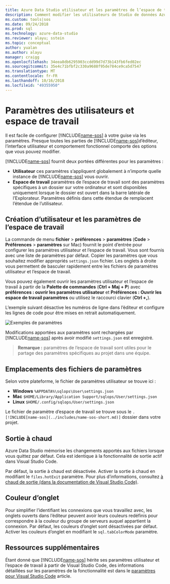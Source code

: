 ```yaml
---
title: Azure Data Studio utilisateur et les paramètres de l’espace de travail | Microsoft Docs
description: Comment modifier les utilisateurs de Studio de données Azure et les paramètres de l’espace de travail.
ms.custom: tools|sos
ms.date: 09/24/2018
ms.prod: sql
ms.technology: azure-data-studio
ms.reviewer: alayu; sstein
ms.topic: conceptual
author: yualan
ms.author: alayu
manager: craigg
ms.openlocfilehash: 34eea8db6295903ccdd99d7d73b143fb6fed02ec
ms.sourcegitcommit: 35e4c71bfbf2c330a9688f95de784ce9ca5d7547
ms.translationtype: MT
ms.contentlocale: fr-FR
ms.lasthandoff: 10/16/2018
ms.locfileid: "49355950"
---
```

# <a name="user-and-workspace-settings"></a>Paramètres des utilisateurs et espace de travail

Il est facile de configurer [!INCLUDE[name-sos](../includes/name-sos-short.md)] à votre guise via les paramètres. Presque toutes les parties de [!INCLUDE[name-sos](../includes/name-sos-short.md)]d’éditeur, l’interface utilisateur et comportement fonctionnel comporte des options que vous pouvez modifier.

[!INCLUDE[name-sos](../includes/name-sos-short.md)] fournit deux portées différentes pour les paramètres :

* **Utilisateur** ces paramètres s’appliquent globalement à n’importe quelle instance de [!INCLUDE[name-sos](../includes/name-sos-short.md)] vous ouvrir.
* **Espace de travail** paramètres de l’espace de travail sont des paramètres spécifiques à un dossier sur votre ordinateur et sont disponibles uniquement lorsque le dossier est ouvert dans la barre latérale de l’Explorateur. Paramètres définis dans cette étendue de remplacent l’étendue de l’utilisateur.

## <a name="creating-user-and-workspace-settings"></a>Création d’utilisateur et les paramètres de l’espace de travail

La commande de menu **fichier** > **préférences** > **paramètres** (**Code**  >  **Préférences** > **paramètres** sur Mac) fournit le point d’entrée pour configurer les paramètres utilisateur et l’espace de travail. Vous sont fournis avec une liste de paramètres par défaut. Copier les paramètres que vous souhaitez modifier appropriés `settings.json` fichier. Les onglets à droite vous permettent de basculer rapidement entre les fichiers de paramètres utilisateur et l’espace de travail.

Vous pouvez également ouvrir les paramètres utilisateur et l’espace de travail à partir de la **Palette de commandes** (**Ctrl + Maj + P**) avec **préférences : ouvrir les paramètres utilisateur** et  **Préférences : Ouvrir les espace de travail paramètres** ou utilisez le raccourci clavier (**Ctrl +,**).

L’exemple suivant désactive les numéros de ligne dans l’éditeur et configure les lignes de code pour être mises en retrait automatiquement.

![Exemples de paramètres](media/settings/sample-settings.png)

Modifications apportées aux paramètres sont rechargées par [!INCLUDE[name-sos](../includes/name-sos-short.md)] après avoir modifié `settings.json` est enregistré.

>**Remarque :** paramètres de l’espace de travail sont utiles pour le partage des paramètres spécifiques au projet dans une équipe.

## <a name="settings-file-locations"></a>Emplacements des fichiers de paramètres

Selon votre plateforme, le fichier de paramètres utilisateur se trouve ici :

* **Windows** `%APPDATA%\sqlops\User\settings.json`
* **Mac** `$HOME/Library/Application Support/sqlops/User/settings.json`
* **Linux** `$HOME/.config/sqlops/User/settings.json`

Le fichier de paramètre d’espace de travail se trouve sous le `.[!INCLUDE[name-sos](../includes/name-sos-short.md)]` dossier dans votre projet.

## <a name="hot-exit"></a>Sortie à chaud

Azure Data Studio mémorise les changements apportés aux fichiers lorsque vous quittez par défaut. Cela est identique à la fonctionnalité de sortie actif dans Visual Studio Code.

Par défaut, la sortie à chaud est désactivée. Activer la sortie à chaud en modifiant le `files.hotExit` paramètre. Pour plus d’informations, consultez [à chaud de sortie (dans la documentation de Visual Studio Code)](https://code.visualstudio.com/docs/editor/codebasics#_hot-exit).


## <a name="tab-color"></a>Couleur d’onglet

Pour simplifier l’identifiant les connexions que vous travaillez avec, les onglets ouverts dans l’éditeur peuvent avoir leurs couleurs redéfinis pour correspondre à la couleur du groupe de serveurs auquel appartient la connexion. Par défaut, les couleurs d’onglet sont désactivées par défaut. Activer les couleurs d’onglet en modifiant le `sql.tabColorMode` paramètre.

## <a name="additional-resources"></a>Ressources supplémentaires

Étant donné que [!INCLUDE[name-sos](../includes/name-sos-short.md)] hérite ses paramètres utilisateur et l’espace de travail à partir de Visual Studio Code, des informations détaillées sur les paramètres de la fonctionnalité est dans le [paramètres pour Visual Studio Code](https://code.visualstudio.com/docs/getstarted/settings) article.
